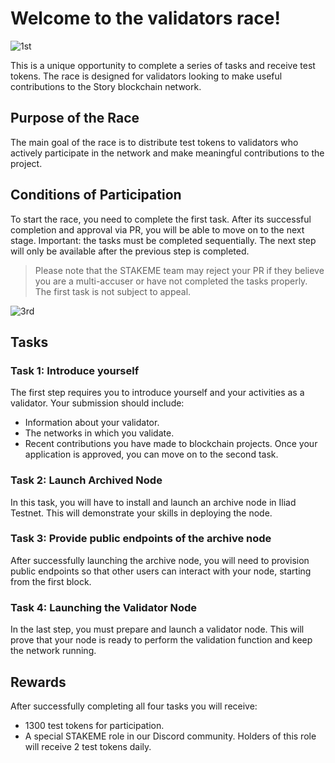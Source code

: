 # Welcome to the validators race!
![1st](https://github.com/user-attachments/assets/2bbd110d-9bc6-4481-ae2d-9318fd034b94)

This is a unique opportunity to complete a series of tasks and receive test tokens. The race is designed for validators looking to make useful contributions to the Story blockchain network.

## Purpose of the Race

The main goal of the race is to distribute test tokens to validators who actively participate in the network and make meaningful contributions to the project.

## Conditions of Participation
To start the race, you need to complete the first task. After its successful completion and approval via PR, you will be able to move on to the next stage. Important: the tasks must be completed sequentially. The next step will only be available after the previous step is completed.

> Please note that the STAKEME team may reject your PR if they believe you are a multi-accuser or have not completed the tasks properly. The first task is not subject to appeal.

![3rd](https://github.com/user-attachments/assets/acf0cfc3-5b83-4362-88ad-07622f880319)

## Tasks

### Task 1: Introduce yourself
The first step requires you to introduce yourself and your activities as a validator. Your submission should include:
- Information about your validator.
- The networks in which you validate.
- Recent contributions you have made to blockchain projects.
Once your application is approved, you can move on to the second task.

### Task 2: Launch Archived Node
In this task, you will have to install and launch an archive node in Iliad Testnet. This will demonstrate your skills in deploying the node.

### Task 3: Provide public endpoints of the archive node
After successfully launching the archive node, you will need to provision public endpoints so that other users can interact with your node, starting from the first block.

### Task 4: Launching the Validator Node
In the last step, you must prepare and launch a validator node. This will prove that your node is ready to perform the validation function and keep the network running.

## Rewards
After successfully completing all four tasks you will receive:
- 1300 test tokens for participation.
- A special STAKEME role in our Discord community.
Holders of this role will receive 2 test tokens daily.
